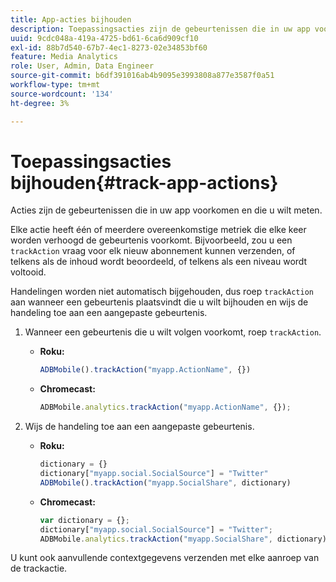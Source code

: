```yaml
---
title: App-acties bijhouden
description: Toepassingsacties zijn de gebeurtenissen die in uw app voorkomen en die u wilt meten.
uuid: 9cdc048a-419a-4725-bd61-6ca6d909cf10
exl-id: 88b7d540-67b7-4ec1-8273-02e34853bf60
feature: Media Analytics
role: User, Admin, Data Engineer
source-git-commit: b6df391016ab4b9095e3993808a877e3587f0a51
workflow-type: tm+mt
source-wordcount: '134'
ht-degree: 3%

---
```


# Toepassingsacties bijhouden{#track-app-actions}

Acties zijn de gebeurtenissen die in uw app voorkomen en die u wilt meten.

Elke actie heeft één of meerdere overeenkomstige metriek die elke keer worden verhoogd de gebeurtenis voorkomt. Bijvoorbeeld, zou u een `trackAction` vraag voor elk nieuw abonnement kunnen verzenden, of telkens als de inhoud wordt beoordeeld, of telkens als een niveau wordt voltooid.

Handelingen worden niet automatisch bijgehouden, dus roep `trackAction` aan wanneer een gebeurtenis plaatsvindt die u wilt bijhouden en wijs de handeling toe aan een aangepaste gebeurtenis.

1. Wanneer een gebeurtenis die u wilt volgen voorkomt, roep `trackAction`.

   * **Roku:**

      ```js
      ADBMobile().trackAction("myapp.ActionName", {})
      ```

   * **Chromecast:**

      ```js
      ADBMobile.analytics.trackAction("myapp.ActionName", {});
      ```

1. Wijs de handeling toe aan een aangepaste gebeurtenis.

   * **Roku:**

      ```js
      dictionary = {} 
      dictionary["myapp.social.SocialSource"] = "Twitter"  
      ADBMobile().trackAction("myapp.SocialShare", dictionary)
      ```

   * **Chromecast:**

      ```js
      var dictionary = {}; 
      dictionary["myapp.social.SocialSource"] = "Twitter"; 
      ADBMobile.analytics.trackAction("myapp.SocialShare", dictionary);
      ```

U kunt ook aanvullende contextgegevens verzenden met elke aanroep van de trackactie.

